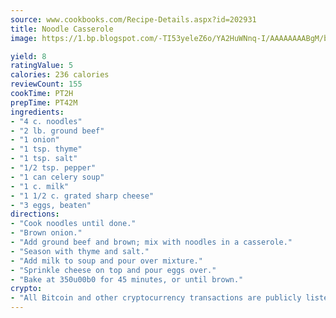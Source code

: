 ```yaml
---
source: www.cookbooks.com/Recipe-Details.aspx?id=202931
title: Noodle Casserole
image: https://1.bp.blogspot.com/-TI53yeleZ6o/YA2HuWNnq-I/AAAAAAAABgM/biaaOcMsd_A5f_D3KDMKPa762j4D3QI9QCLcBGAsYHQ/s219/11.png

yield: 8
ratingValue: 5
calories: 236 calories
reviewCount: 155
cookTime: PT2H
prepTime: PT42M
ingredients:
- "4 c. noodles"
- "2 lb. ground beef"
- "1 onion"
- "1 tsp. thyme"
- "1 tsp. salt"
- "1/2 tsp. pepper"
- "1 can celery soup"
- "1 c. milk"
- "1 1/2 c. grated sharp cheese"
- "3 eggs, beaten"
directions:
- "Cook noodles until done."
- "Brown onion."
- "Add ground beef and brown; mix with noodles in a casserole."
- "Season with thyme and salt."
- "Add milk to soup and pour over mixture."
- "Sprinkle cheese on top and pour eggs over."
- "Bake at 350u00b0 for 45 minutes, or until brown."
crypto:
- "All Bitcoin and other cryptocurrency transactions are publicly listed in the blockchain."
---
```

